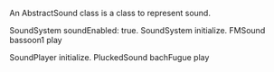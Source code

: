 An AbstractSound class is a class to represent sound.

SoundSystem soundEnabled: true.
SoundSystem initialize.
FMSound bassoon1 play


SoundPlayer initialize.
PluckedSound bachFugue play